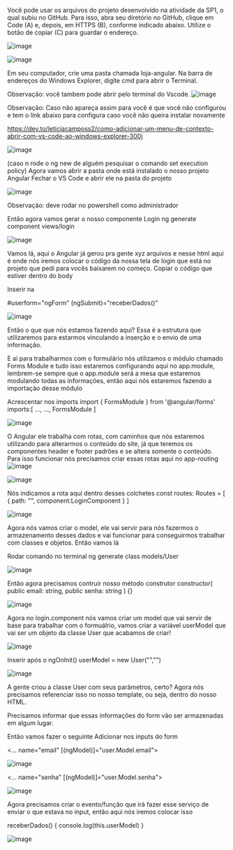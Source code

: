 
Você pode usar os arquivos do projeto desenvolvido
na atividade da SP1, o qual subiu no GitHub. Para
isso, abra seu diretório no GitHub, clique em Code (A)
e, depois, em HTTPS (B), conforme indicado abaixo.
Utilize o botão de copiar (C) para guardar o endereço.

![image](https://github.com/CTM-SENAI-134/Pc-Frameworks/assets/144062335/9d71005f-4dae-452c-9ca2-dc3f0353f870)


![image](https://github.com/CTM-SENAI-134/Pc-Frameworks/assets/144062335/831312e0-7c7b-4809-8a06-01d785b0901f)

Em seu computador, crie uma pasta chamada loja-angular.
Na barra de endereços do Windows Explorer, digite cmd para
abrir o Terminal.

Observação: você tambem pode abrir pelo terminal do Vscode.
![image](https://github.com/CTM-SENAI-134/Pc-Frameworks/assets/144062335/94176477-8dc8-4b7d-bebd-5740b88a04b2)

Observação: Caso não apareça assim para você é que você não configurou e tem o link abaixo para configura caso você não queira instalar novamente

https://dev.to/leticiacamposs2/como-adicionar-um-menu-de-contexto-abrir-com-vs-code-ao-windows-explorer-300j


 
![image](https://github.com/CTM-SENAI-134/Pc-Frameworks/assets/144062335/3ec6ff02-cc48-4554-b70f-7d7d61bc0927)

(caso n rode o ng new de alguém pesquisar o comando set execution policy)
Agora vamos abrir a pasta onde está instalado o nosso projeto Angular
Fechar o VS Code e abrir ele na pasta do projeto


![image](https://github.com/CTM-SENAI-134/Pc-Frameworks/assets/144062335/8f3f257c-bddd-4212-89e5-3601b7674277)





Observação: deve rodar no powershell como administrador

Então agora vamos gerar o nosso componente Login
ng generate component views/login

![image](https://github.com/CTM-SENAI-134/Pc-Frameworks/assets/144062335/de521cd2-2ac7-499b-b18c-cbd442ec4670)

Vamos lá, aqui o Angular já gerou pra gente xyz arquivos e nesse html aqui é onde nós
iremos colocar o código da nossa tela de login que está no projeto que pedi para vocês
baixarem no começo.
Copiar o código que estiver dentro do body


Inserir na <form>

#userform="ngForm" (ngSubmit)="receberDados()"

![image](https://github.com/CTM-SENAI-134/Pc-Frameworks/assets/144062335/9305a6eb-2e1a-4e92-aab1-3452fd8cede4)


Então o que que nós estamos fazendo aqui?
Essa é a estrutura que utilizaremos para estarmos vinculando a inserção e o envio de
uma informação.


E ai para trabalharmos com o formulário nós utilizamos o módulo chamado Forms
Module e tudo isso estaremos configurando aqui no app.module, lembrem-se sempre
que o app.module será a mesa que estaremos modulando todas as informações, então
aqui nós estaremos fazendo a importação desse módulo

Acrescentar nos imports
import { FormsModule } from '@angular/forms'
imports:[
...,
...,
FormsModule
]

![image](https://github.com/CTM-SENAI-134/Pc-Frameworks/assets/144062335/72aed5ef-82e2-41ff-bec1-5390ac0a0d22)

O Angular ele trabalha com rotas, com caminhos que nós estaremos utilizando para
alterarmos o conteúdo do site, já que teremos os componentes header e footer padrões
e se altera somente o conteúdo. Para isso funcionar nós precisamos criar essas rotas
aqui no app-routing
![image](https://github.com/CTM-SENAI-134/Pc-Frameworks/assets/144062335/daef2774-67cd-4d89-af58-2d770fc0a3f4)

![image](https://github.com/CTM-SENAI-134/Pc-Frameworks/assets/144062335/72782ec0-2ea6-4c0a-b3ec-101ba366c35e)

Nós indicamos a rota aqui dentro desses colchetes
const routes: Routes = [
{ path: "", component:LoginComponent }
]

![image](https://github.com/CTM-SENAI-134/Pc-Frameworks/assets/144062335/60d03515-0fa4-4436-90a2-0254b6630225)


Agora nós vamos criar o model, ele vai servir para nós fazermos o armazenamento
desses dados e vai funcionar para conseguirmos trabalhar com classes e objetos.
Então vamos lá

Rodar comando no terminal
ng generate class models/User

![image](https://github.com/CTM-SENAI-134/Pc-Frameworks/assets/144062335/ee8feee3-ea39-43c8-9816-d537f11f8542)


Então agora precisamos contruir nosso método construtor
constructor(
public email: string,
public senha: string
) {}

![image](https://github.com/CTM-SENAI-134/Pc-Frameworks/assets/144062335/3f81d634-07db-4019-a86e-8faba3d55efc)


Agora no login.component nós vamos criar um model que vai servir de base para
trabalhar com o formuálrio, vamos criar a variável userModel que vai ser um objeto da
classe User que acabamos de criar!

![image](https://github.com/CTM-SENAI-134/Pc-Frameworks/assets/144062335/bda44731-a1da-4b79-8795-5daea49f420e)


Inserir após o ngOnInit()
userModel = new User("","")

![image](https://github.com/CTM-SENAI-134/Pc-Frameworks/assets/144062335/55619bce-a75f-4969-ab6c-016a84302780)

A gente criou a classe User com seus parâmetros, certo?
Agora nós precisamos referenciar isso no nosso template, ou seja, dentro do nosso
HTML.

Precisamos informar que essas informações do form vão ser armazenadas em algum
lugar.

Então vamos fazer o seguinte
Adicionar nos inputs do form

<... name="email" [(ngModel)]="user.Model.email">

![image](https://github.com/CTM-SENAI-134/Pc-Frameworks/assets/144062335/561eac86-34b1-49d8-b595-11b1634b7d45)

<... name="senha" [(ngModel)]="user.Model.senha">

![image](https://github.com/CTM-SENAI-134/Pc-Frameworks/assets/144062335/21452f73-e126-4c1d-a687-d2387111cdef)


Agora precisamos criar o evento/função que irá fazer esse serviço de enviar o que
estava no input,
então aqui nós iremos colocar isso


receberDados() {
console.log(this.userModel)
}

![image](https://github.com/CTM-SENAI-134/Pc-Frameworks/assets/144062335/27ca56f9-92dc-4ccf-8c57-80028983ef5d)


